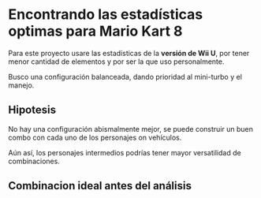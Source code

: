 # Encontrando las estadísticas optimas para Mario Kart 8

Para este proyecto usare las estadísticas de la **versión de Wii U**, por tener menor cantidad de elementos y por ser la que uso personalmente. 

Busco una configuración balanceada, dando prioridad al mini-turbo y el manejo. 


## Hipotesis 
No hay una configuración abismalmente mejor, se puede construir un buen combo con cada uno de los personajes on vehículos. 

Aún así, los personajes intermedios podrías tener mayor versatilidad de combinaciones. 


## Combinacion ideal antes del análisis


